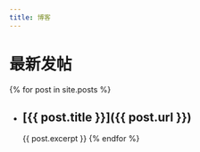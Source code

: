 ```yaml
---
title: 博客
---
```

# 最新发帖

{% for post in site.posts %}
- ## [{{ post.title }}]({{ post.url }})
  {{ post.excerpt }}
{% endfor %}